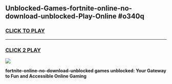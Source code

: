 
## Unblocked-Games-fortnite-online-no-download-unblocked-Play-Online #o340q
<h3>
<a href="https://news.freeplayer.one?title=fortnite-online-no-download-unblocked&ref=3">CLICK TO PLAY</a></h3>
<hr>

<h3>
<a href="https://news.freeplayer.one?title=fortnite-online-no-download-unblocked&ref=3">CLICK 2 PLAY</a>
  
</h3>

<a href="https://news.freeplayer.one?title=fortnite-online-no-download-unblocked&ref=3"><img src="https://clearcache.store/games.png"></a>


**fortnite-online-no-download-unblocked games unblocked: Your Gateway to Fun and Accessible Online Gaming**
